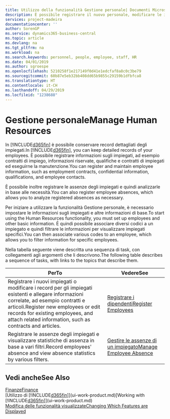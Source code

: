 ```yaml
---
title: Utilizzo della funzionalità Gestione personale| Documenti Microsoft
description: È possibile registrare il nuovo personale, modificare le informazioni sul personale esistente e registrare e analizzare le assenze.
services: project-madeira
documentationcenter: ''
author: SorenGP
ms.service: dynamics365-business-central
ms.topic: article
ms.devlang: na
ms.tgt_pltfrm: na
ms.workload: na
ms.search.keywords: personnel, people, employee, staff, HR
ms.date: 04/01/2019
ms.author: sgroespe
ms.openlocfilehash: 5210258f1e217149f0d41e1edcfaf8a8c0c3be79
ms.sourcegitcommit: 60b87e5eb32bb408dd65b9855c29159b1dfbfca8
ms.translationtype: HT
ms.contentlocale: it-CH
ms.lasthandoff: 04/29/2019
ms.locfileid: "1238688"
---
```

# <a name="manage-human-resources"></a><span data-ttu-id="381a2-103">Gestione personale</span><span class="sxs-lookup"><span data-stu-id="381a2-103">Manage Human Resources</span></span>
<span data-ttu-id="381a2-104">In [!INCLUDE[d365fin](includes/d365fin_md.md)] è possibile conservare record dettagliati degli impiegati.</span><span class="sxs-lookup"><span data-stu-id="381a2-104">In [!INCLUDE[d365fin](includes/d365fin_md.md)], you can keep detailed records of your employees.</span></span> <span data-ttu-id="381a2-105">È possibile registrare informazioni sugli impiegati, ad esempio contratti di impiego, informazioni riservate, qualifiche e contratti di impiegati ed eseguirne la manutenzione.</span><span class="sxs-lookup"><span data-stu-id="381a2-105">You can register and maintain employee information, such as employment contracts, confidential information, qualifications, and employee contacts.</span></span>

<span data-ttu-id="381a2-106">È possibile inoltre registrare le assenze degli impiegati e quindi analizzarle in base alle necessità.</span><span class="sxs-lookup"><span data-stu-id="381a2-106">You can also register employee absences, which allows you to analyze registered absences as necessary.</span></span>

<span data-ttu-id="381a2-107">Per iniziare a utilizzare la funzionalità Gestione personale, è necessario impostare le informazioni sugli impiegati e altre informazioni di base.</span><span class="sxs-lookup"><span data-stu-id="381a2-107">To start using the Human Resources functionality, you must set up employees and other basic information.</span></span> <span data-ttu-id="381a2-108">È quindi possibile associare diversi codici a un impiegato e quindi filtrare le informazioni per visualizzare impiegati specifici.</span><span class="sxs-lookup"><span data-stu-id="381a2-108">You can then associate various codes to an employee, which allows you to filter information for specific employees.</span></span>

<span data-ttu-id="381a2-109">Nella tabella seguente viene descritta una sequenza di task, con collegamenti agli argomenti che li descrivono.</span><span class="sxs-lookup"><span data-stu-id="381a2-109">The following table describes a sequence of tasks, with links to the topics that describe them.</span></span>

| <span data-ttu-id="381a2-110">Per</span><span class="sxs-lookup"><span data-stu-id="381a2-110">To</span></span> | <span data-ttu-id="381a2-111">Vedere</span><span class="sxs-lookup"><span data-stu-id="381a2-111">See</span></span> |
| --- | --- |
| <span data-ttu-id="381a2-112">Registrare i nuovi impiegati o modificare i record per gli impiegati esistenti e allegare informazioni correlate, ad esempio contratti e articoli.</span><span class="sxs-lookup"><span data-stu-id="381a2-112">Register new employees or edit records for existing employees, and attach related information, such as contracts and articles.</span></span> |[<span data-ttu-id="381a2-113">Registrare i dipendenti</span><span class="sxs-lookup"><span data-stu-id="381a2-113">Register Employees</span></span>](hr-how-register-employees.md) |
| <span data-ttu-id="381a2-114">Registrare le assenze degli impiegati e visualizzare statistiche di assenza in base a vari filtri.</span><span class="sxs-lookup"><span data-stu-id="381a2-114">Record employees' absence and view absence statistics by various filters.</span></span> |[<span data-ttu-id="381a2-115">Gestire le assenze di un impiegato</span><span class="sxs-lookup"><span data-stu-id="381a2-115">Manage Employee Absence</span></span>](hr-how-manage-absence.md) |

## <a name="see-also"></a><span data-ttu-id="381a2-116">Vedi anche</span><span class="sxs-lookup"><span data-stu-id="381a2-116">See Also</span></span>
[<span data-ttu-id="381a2-117">Finanze</span><span class="sxs-lookup"><span data-stu-id="381a2-117">Finance</span></span>](finance.md)  
<span data-ttu-id="381a2-118">[Utilizzo di [!INCLUDE[d365fin](includes/d365fin_md.md)]](ui-work-product.md)</span><span class="sxs-lookup"><span data-stu-id="381a2-118">[Working with [!INCLUDE[d365fin](includes/d365fin_md.md)]](ui-work-product.md)</span></span>  
[<span data-ttu-id="381a2-119">Modifica delle funzionalità visualizzate</span><span class="sxs-lookup"><span data-stu-id="381a2-119">Changing Which Features are Displayed</span></span>](ui-experiences.md)        
